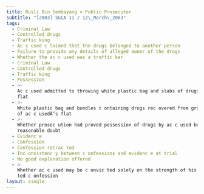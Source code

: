 ```yaml
---
title: Rusli Bin Sembayang v Public Prosecutor
subtitle: "[2003] SGCA 11 / 12\_March\_2003"
tags:
  - Criminal Law
  - Controlled drugs
  - Traffic king
  - Ac c used c laimed that the drugs belonged to another person
  - Failure to provide any details of alleged owner of the drugs
  - Whether the ac c used was a traffic ker
  - Criminal Law
  - Controlled drugs
  - Traffic king
  - Possession
  - >-
    Ac c used admitted to throwing white plastic bag and slabs of drugs outside
    flat
  - >-
    White plastic bag and bundles c ontaining drugs rec overed from ground floor
    of ac c usedÂ’s flat
  - >-
    Whether prosec ution had proved possession of drugs by ac c used beyond
    reasonable doubt
  - Evidenc e
  - Confession
  - Confession retrac ted
  - Inc onsistenc y between c onfessions and evidenc e at trial
  - No good explanation offered
  - >-
    Whether ac c used may be c onvic ted solely on the strength of his retrac
    ted c onfession
layout: single
---
```


